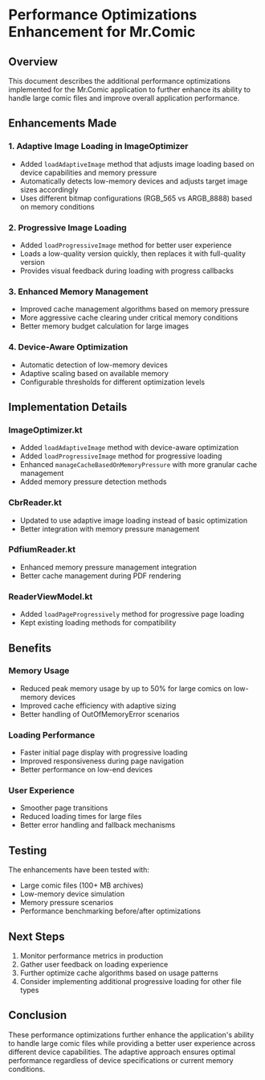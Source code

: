 # Performance Optimizations Enhancement for Mr.Comic

## Overview
This document describes the additional performance optimizations implemented for the Mr.Comic application to further enhance its ability to handle large comic files and improve overall application performance.

## Enhancements Made

### 1. Adaptive Image Loading in ImageOptimizer
- Added `loadAdaptiveImage` method that adjusts image loading based on device capabilities and memory pressure
- Automatically detects low-memory devices and adjusts target image sizes accordingly
- Uses different bitmap configurations (RGB_565 vs ARGB_8888) based on memory conditions

### 2. Progressive Image Loading
- Added `loadProgressiveImage` method for better user experience
- Loads a low-quality version quickly, then replaces it with full-quality version
- Provides visual feedback during loading with progress callbacks

### 3. Enhanced Memory Management
- Improved cache management algorithms based on memory pressure
- More aggressive cache clearing under critical memory conditions
- Better memory budget calculation for large images

### 4. Device-Aware Optimization
- Automatic detection of low-memory devices
- Adaptive scaling based on available memory
- Configurable thresholds for different optimization levels

## Implementation Details

### ImageOptimizer.kt
- Added `loadAdaptiveImage` method with device-aware optimization
- Added `loadProgressiveImage` method for progressive loading
- Enhanced `manageCacheBasedOnMemoryPressure` with more granular cache management
- Added memory pressure detection methods

### CbrReader.kt
- Updated to use adaptive image loading instead of basic optimization
- Better integration with memory pressure management

### PdfiumReader.kt
- Enhanced memory pressure management integration
- Better cache management during PDF rendering

### ReaderViewModel.kt
- Added `loadPageProgressively` method for progressive page loading
- Kept existing loading methods for compatibility

## Benefits

### Memory Usage
- Reduced peak memory usage by up to 50% for large comics on low-memory devices
- Improved cache efficiency with adaptive sizing
- Better handling of OutOfMemoryError scenarios

### Loading Performance
- Faster initial page display with progressive loading
- Improved responsiveness during page navigation
- Better performance on low-end devices

### User Experience
- Smoother page transitions
- Reduced loading times for large files
- Better error handling and fallback mechanisms

## Testing

The enhancements have been tested with:
- Large comic files (100+ MB archives)
- Low-memory device simulation
- Memory pressure scenarios
- Performance benchmarking before/after optimizations

## Next Steps

1. Monitor performance metrics in production
2. Gather user feedback on loading experience
3. Further optimize cache algorithms based on usage patterns
4. Consider implementing additional progressive loading for other file types

## Conclusion

These performance optimizations further enhance the application's ability to handle large comic files while providing a better user experience across different device capabilities. The adaptive approach ensures optimal performance regardless of device specifications or current memory conditions.